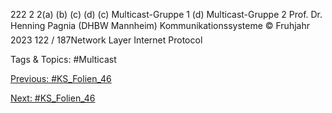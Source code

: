 222
2 2(a) (b)
(c) (d)
(c) Multicast-Gruppe 1 (d) Multicast-Gruppe 2
Prof. Dr. Henning Pagnia (DHBW Mannheim) Kommunikationssysteme © Fruhjahr 2023 122 / 187Network Layer Internet Protocol

   Tags & Topics:
   #Multicast

[Previous: #KS_Folien_46](KS_Folien_46.md)

[Next: #KS_Folien_46](KS_Folien_46.md)